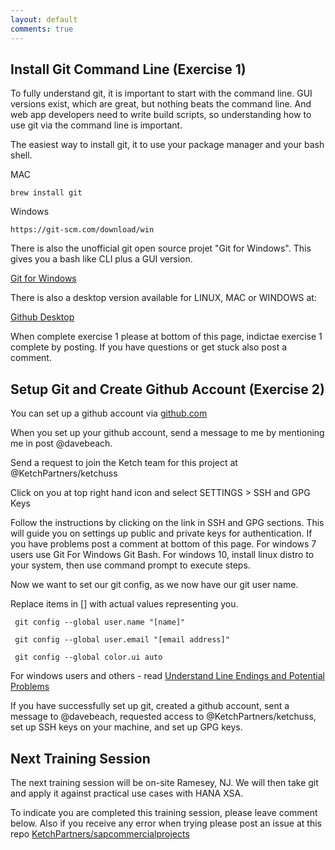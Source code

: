 ```yaml
---
layout: default
comments: true
---
```


## Install Git Command Line (Exercise 1)
To fully understand git, it is important to start with the command line.  GUI versions exist, which are great, but nothing beats the command line.  And web app developers need to write build scripts, so understanding how to use git via the command line is important. 

The easiest way to install git, it to use your package manager and your bash shell.

MAC


~~~
brew install git

~~~

Windows

~~~
https://git-scm.com/download/win

~~~

There is also the unofficial git open source projet "Git for Windows".  This gives you a bash like CLI plus a GUI version.

[Git for Windows](https://gitforwindows.org/)

There is also a desktop version available for LINUX, MAC or WINDOWS at:

[Github Desktop](desktop.github.com)

When complete exercise 1 please at bottom of this page, indictae exercise 1 complete by posting.  If you have questions or get stuck also post a comment.

## Setup Git and Create Github Account (Exercise 2)

You can set up a github account via [github.com](https://www.github.com)

When you set up your github account, send a message to me by mentioning me in post @davebeach.

Send a request to join the Ketch team for this project at
@KetchPartners/ketchuss

Click on you at top right hand icon and select SETTINGS > SSH and GPG Keys

Follow the instructions by clicking on the link in SSH and GPG sections.  This will guide you on settings up public and private keys for authentication.  If you have problems post a comment at bottom of this page.  For windows 7 users use Git For Windows Git Bash.  For windows 10, install linux distro to your system, then use command prompt to execute steps.

Now we want to set our git config, as we now have our git user name.

Replace items in [] with actual values representing you.

~~~
 git config --global user.name "[name]"

~~~


~~~
 git config --global user.email "[email address]"

~~~


~~~
 git config --global color.ui auto

~~~

For windows users and others - read [Understand Line Endings and Potential Problems](https://help.github.com/articles/dealing-with-line-endings/)

If you have successfully set up git, created a github account, sent a message to @davebeach, requested access to @KetchPartners/ketchuss, set up SSH keys on your machine, and set up GPG keys.  

## Next Training Session  

The next training session will be on-site Ramesey, NJ.  We will then take git and apply it against practical use cases with HANA XSA.

To indicate you are completed this training session, please leave comment below.  Also if you receive any error when trying please post an issue at this repo [KetchPartners/sapcommercialprojects](https://github.com/KetchPartners/sapcommercialprojects/issues)

